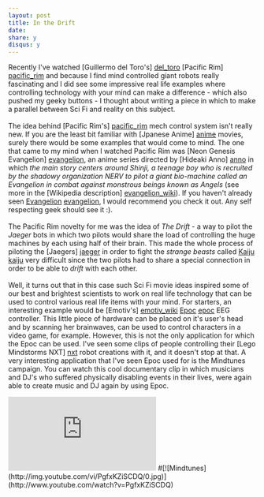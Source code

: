 ```yaml
---
layout: post
title: In the Drift
date:
share: y
disqus: y
---
```

[pacific_rim]: http://www.imdb.com/title/tt1663662/?ref_=nv_sr_1
[del_toro]: http://www.imdb.com/name/nm0868219/?ref_=tt_ov_dr
[jaeger]: http://pacificrim.wikia.com/wiki/Jaeger
[kaiju]: http://pacificrim.wikia.com/wiki/Kaiju
[evangelion]: http://www.imdb.com/title/tt0112159/?ref_=nv_sr_1
[anno]: http://en.wikipedia.org/wiki/Hideaki_Anno
[evangelion_wiki]: http://en.wikipedia.org/wiki/Neon_Genesis_Evangelion
[anime]: http://en.wikipedia.org/wiki/Anime
[nicolelis]: http://en.wikipedia.org/wiki/Miguel_Nicolelis
[wc_kickoff]: https://www.youtube.com/watch?v=fZrvdODe1QI
[epoc]: http://www.emotiv.com/epoc.php
[emotiv_wiki]: http://en.wikipedia.org/wiki/Emotiv_Systems
[epoc_demo]: https://www.youtube.com/watch?v=LZrat-VG4Ms
[epoc_mindtunes]: https://www.youtube.com/watch?v=PgfxKZiSCDQ
[qef]: http://qef.org.uk/latest-news/qef-to-benefit-from-mindtunes
[nxt]: http://en.wikipedia.org/wiki/Lego_Mindstorms_NXT

Recently I've watched [Guillermo del Toro's] [del_toro] [Pacific Rim] [pacific_rim] and because I find mind controlled giant robots really fascinating and I did see some impressive real life examples where controlling technology with your mind can make a difference - which also pushed my geeky buttons - I thought about writing a piece in which to make a parallel between Sci Fi and reality on this subject.
<br/><br/>
The idea behind [Pacific Rim's] [pacific_rim] mech control system isn't really new. If you are the least bit familiar with [Jpanese Anime] [anime] movies, surely there would be some examples that would come to mind. The one that came to my mind when I watched Pacific Rim was [Neon Genesis Evangelion] [evangelion], an anime series directed by [Hideaki Anno] [anno] in which *the main story centers around Shinji, a teenage boy who is recruited by the shadowy organization NERV to pilot a giant bio-machine called an Evangelion in combat against monstrous beings known as Angels* (see more in the [Wikipedia description] [evangelion_wiki]). If you haven't already seen [Evangelion] [evangelion], I would recommend you check it out. Any self respecting geek should see it :).
<br/><br/>
The Pacific Rim novelty for me was the idea of *The Drift* - a way to pilot the *Jaeger* bots in which two pilots would share the load of controlling the huge machines by each using half of their brain. This made the whole process of piloting the [Jaegers] [jaeger] in order to fight the *strange beasts* called [Kaiju] [kaiju] very difficult since the two pilots had to share a special connection in order to be able to *drift* with each other.
<br><br/>
Well, it turns out that in this case such Sci Fi movie ideas inspired some of our best and brightest scientists to work on real life technology that can be used to control various real life items with your mind. For starters, an interesting example would be [Emotiv's] [emotiv_wiki] [Epoc] [epoc] EEG controller. This little piece of hardware can be placed on it's user's head and by scanning her brainwaves, can be used to control characters in a video game, for example. However, this is not the only application for which the Epoc can be used. I've seen some clips of people controlling their [Lego Mindstorms NXT] [nxt] robot creations with it, and it doesn't stop at that. A very interesting application that I've seen Epoc used for is the Mindtunes campaign. You can watch this cool documentary clip in which musicians and DJ's who suffered physically disabling events in their lives, were again able to create music and DJ again by using Epoc.
<iframe title="Mindtunes" src="http://www.youtube.com/watch?v=PgfxKZiSCDQ?autoplay=1" frameborder="0" allowfullscreen> </iframe>
#[![Mindtunes](http://img.youtube.com/vi/PgfxKZiSCDQ/0.jpg)](http://www.youtube.com/watch?v=PgfxKZiSCDQ)